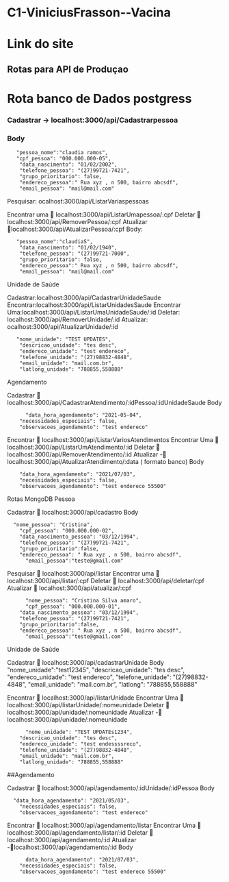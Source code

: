 # C1-ViniciusFrasson--Vacina
# Link do site 


## Rotas para API de Produçao 
# Rota banco de Dados postgress

### Cadastrar -> localhost:3000/api/Cadastrarpessoa
### Body 


       "pessoa_nome":"claudia ramos",
       "cpf_pessoa": "000.000.000-05",
        "data_nascimento": "01/02/2002",
        "telefone_pessoa": "(27)99721-7421",
        "grupo_prioritario": false,
        "endereco_pessoa":" Rua xyz , n 500, bairro abcsdf",
        "email_pessoa": "mail@mail.com"


<p>Pesquisar: ocalhost:3000/api/ListarVariaspessoas</p>
Encontrar uma  localhost:3000/api/ListarUmapessoa/:cpf
Deletar  localhost:3000/api/RemoverPessoa/:cpf
Atualizar localhost:3000/api/AtualizarPessoa/:cpf
Body:
   
       "pessoa_nome":"claudiaS",
        "data_nascimento": "01/02/1940",
        "telefone_pessoa": "(27)99721-7000",
        "grupo_prioritario": false,
        "endereco_pessoa":" Rua xyz , n 500, bairro abcsdf",
        "email_pessoa": "mail@mail.com"





Unidade de Saúde 

Cadastrar:localhost:3000/api/CadastrarUnidadeSaude
Encontrar:localhost:3000/api/ListarUnidadesSaude
Encontrar Uma:localhost:3000/api/ListarUmaUnidadeSaude/:id
Deletar: localhost:3000/api/RemoverUnidade/:id
Atualizar: ocalhost:3000/api/AtualizarUnidade/:id

       "nome_unidade": "TEST UPDATES",
        "descricao_unidade": "tes desc",
        "endereco_unidade": "test endereco",
        "telefone_unidade": "(27)98832-4848",
        "email_unidade": "mail.com.br",
        "latlong_unidade": "788855,558888"


Agendamento

Cadastrar  localhost:3000/api/CadastrarAtendimento/:idPessoa/:idUnidadeSaude
Body

	      "data_hora_agendamento": "2021-05-04",
        "necessidades_especiais": false,
        "observacoes_agendamento": "test endereco"
        


Encontrar  localhost:3000/api/ListarVariosAtendimentos
Encontrar Uma  localhost:3000/api/ListarUmAtendimento/:id
Deletar  localhost:3000/api/RemoverAtendimento/:id
Atualizar - localhost:3000/api/AtualizarAtendimento/:data               ( formato banco)
Body

	      
        "data_hora_agendamento": "2021/07/03",
        "necessidades_especiais": false,
        "observacoes_agendamento": "test endereco 55500"



Rotas MongoDB
Pessoa

Cadastrar   localhost:3000/api/cadastro
Body 

      "nome_pessoa": "Cristina",
        "cpf_pessoa": "000.000.000-02",
        "data_nascimento_pessoa": "03/12/1994",
        "telefone_pessoa": "(27)99721-7421",
        "grupo_prioritario":false,
        "endereco_pessoa": " Rua xyz , n 500, bairro abcsdf",
	      "email_pessoa":"teste@gmail.com"

Pesquisar  localhost:3000/api/listar
Encontrar uma  localhost:3000/api/listar/:cpf
Deletar  localhost:3000/api/deletar/cpf
Atualizar  localhost:3000/api/atualizar/:cpf

	      "nome_pessoa": "Cristina Silva amaro",
	      "cpf_pessoa": "000.000.000-01",
        "data_nascimento_pessoa": "03/12/1994",
        "telefone_pessoa": "(27)99721-7421",
        "grupo_prioritario":false,
        "endereco_pessoa": " Rua xyz , n 500, bairro abcsdf",
	      "email_pessoa":"teste@gmail.com"




Unidade de Saúde 

Cadastrar  localhost:3000/api/cadastrarUnidade
Body
       "nome_unidade":"test12345",
        "descricao_unidade": "tes desc",
        "endereco_unidade": "test endereco",
        "telefone_unidade": "(27)98832-4848",
        "email_unidade": "mail.com.br",
        "latlong": "788855,558888"  

Encontrar  localhost:3000/api/listarUnidade
Encontrar Uma  localhost:3000/api/listarUnidade/:nomeunidade
Deletar  localhost:3000/api/unidade/:nomeunidade
Atualizar - localhost:3000/api/unidade/:nomeunidade

	      "nome_unidade": "TEST UPDATEs1234",
        "descricao_unidade": "tes desc",
        "endereco_unidade": "test endessssreco",
        "telefone_unidade": "(27)98832-4848",
        "email_unidade": "mail.com.br",
        "latlong_unidade": "788855,558888"


##Agendamento

Cadastrar  localhost:3000/api/agendamento/:idUnidade/:idPessoa
 Body

      "data_hora_agendamento": "2021/05/03",
        "necessidades_especiais": false,
        "observacoes_agendamento": "test endereco"
        

Encontrar  localhost:3000/api/agendamento/listar 
Encontrar Uma  localhost:3000/api/agendamento/listar/:id
Deletar  localhost:3000/api/agendamento/:id
Atualizar -localhost:3000/api/agendamento/:id
Body

          data_hora_agendamento": "2021/07/03",
        "necessidades_especiais": false,
        "observacoes_agendamento": "test endereco 55500"






